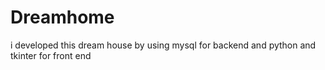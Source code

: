 # Dreamhome
i developed this dream house by using mysql for backend and python and tkinter for front end
